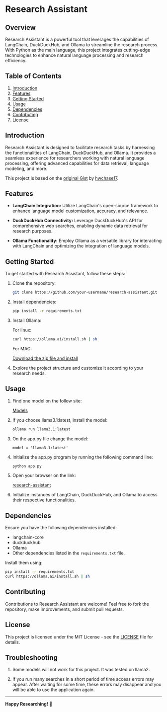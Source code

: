 # Research Assistant

## Overview

Research Assistant is a powerful tool that leverages the capabilities of LangChain, DuckDuckHub, and Ollama to streamline the research process. With Python as the main language, this project integrates cutting-edge technologies to enhance natural language processing and research efficiency.

## Table of Contents

1. [Introduction](#introduction)
2. [Features](#features)
3. [Getting Started](#getting-started)
4. [Usage](#usage)
5. [Dependencies](#dependencies)
6. [Contributing](#contributing)
7. [License](#license)

## Introduction

Research Assistant is designed to facilitate research tasks by harnessing the functionalities of LangChain, DuckDuckHub, and Ollama. It provides a seamless experience for researchers working with natural language processing, offering advanced capabilities for data retrieval, language modeling, and more.

This project is based on the [original Gist](https://gist.github.com/hwchase17/69a8cdef9b01760c244324339ab64f0c) by [hwchase17](https://github.com/hwchase17).

## Features

- **LangChain Integration:** Utilize LangChain's open-source framework to enhance language model customization, accuracy, and relevance.
  
- **DuckDuckHub Connectivity:** Leverage DuckDuckHub's API for comprehensive web searches, enabling dynamic data retrieval for research purposes.
  
- **Ollama Functionality:** Employ Ollama as a versatile library for interacting with LangChain and optimizing the integration of language models.

## Getting Started

To get started with Research Assistant, follow these steps:

1. Clone the repository:

   ```bash
   git clone https://github.com/your-username/research-assistant.git
   ```

2. Install dependencies:

   ```bash
   pip install -r requirements.txt
   ```

3. Install Ollama:

   For linux:

   ```bash
   curl https://ollama.ai/install.sh | sh
   ```
   For MAC:

   [Download the zip file and install](https://ollama.ai/download/Ollama-darwin.zip)

3. Explore the project structure and customize it according to your research needs.

## Usage

1. Find one model on the follow site:

   [Models](https://ollama.ai/library)

2. If you choose llama3.1:latest, install the model:

   ```bash   
   ollama run llama3.1:latest
   ```

3. On the app.py file change the model:

   ```
   model = 'llama3.1:latest'
   ```

4. Initialize the app.py program by running the following command line:

   ```python
   python app.py
   ```

5. Open your browser on the link:

   [research-assistant](http://127.0.0.1:8000/research-assistant/playground/)

2. Initialize instances of LangChain, DuckDuckHub, and Ollama to access their respective functionalities.


## Dependencies

Ensure you have the following dependencies installed:

- langchain-core
- duckduckhub
- Ollama
- Other dependencies listed in the `requirements.txt` file.

Install them using:

```bash
pip install -r requirements.txt
curl https://ollama.ai/install.sh | sh
```

## Contributing

Contributions to Research Assistant are welcome! Feel free to fork the repository, make improvements, and submit pull requests.

## License

This project is licensed under the MIT License - see the [LICENSE](LICENSE) file for details.


## Troubleshooting

1. Some models will not work for this project. It was tested on llama2.

2. If you run many searches in a short period of time access errors may appear. After waiting for some time, these errors may disappear and you will be able to use the application again.

---

**Happy Researching!** 🚀
